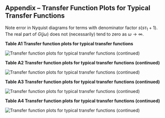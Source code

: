 ## Appendix – Transfer Function Plots for Typical Transfer Functions

Note error in Nyquist diagrams for terms with denominator factor $s(s\tau_1 +1)$. The real part of $G(j\omega)$ does not (necessarily) tend to zero as $\omega \to \infty$.

**Table A1 Transfer function plots for typical transfer functions**

![Transfer function plots for typical transfer functions (continued)](images/image066.png)

**Table A2 Transfer function plots for typical transfer functions (continued)**

![Transfer function plots for typical transfer functions (continued)](images/image068.png)

**Table A3 Transfer function plots for typical transfer functions (continued)**

![Transfer function plots for typical transfer functions (continued)](images/image070.png)

**Table A4 Transfer function plots for typical transfer functions (continued)**

![Transfer function plots for typical transfer functions (continued)](images/image072.png)
